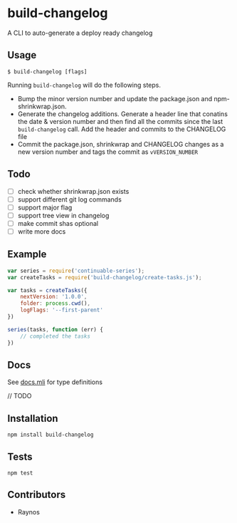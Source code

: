 # build-changelog

A CLI to auto-generate a deploy ready changelog

## Usage

`$ build-changelog [flags]`

Running `build-changelog` will do the following steps.

 - Bump the minor version number and update the package.json
    and npm-shrinkwrap.json.
 - Generate the changelog additions. Generate a header line
    that conatins the date & version number and then find all
    the commits since the last `build-changelog` call. Add the
    header and commits to the CHANGELOG file
 - Commit the package.json, shrinkwrap and CHANGELOG changes as 
    a new version number and tags the commit as `vVERSION_NUMBER`

## Todo

 - [ ] check whether shrinkwrap.json exists
 - [ ] support different git log commands
 - [ ] support major flag
 - [ ] support tree view in changelog
 - [ ] make commit shas optional
 - [ ] write more docs

## Example

```js
var series = require('continuable-series');
var createTasks = require('build-changelog/create-tasks.js');

var tasks = createTasks({
    nextVersion: '1.0.0',
    folder: process.cwd(),
    logFlags: '--first-parent'
})

series(tasks, function (err) {
    // completed the tasks
})
```

## Docs

See [docs.mli][docs] for type definitions

// TODO

## Installation

`npm install build-changelog`

## Tests

`npm test`

## Contributors

 - Raynos

  [docs]: https://github.com/uber/build-changelog/tree/master/docs.mli
